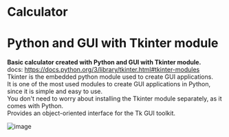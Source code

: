 # Calculator
<h1> Python and GUI with Tkinter module </h1>

<b> Basic calculator created with Python and GUI with Tkinter module. </b>
<br>
docs: https://docs.python.org/3/library/tkinter.html#tkinter-modules
<br>
Tkinter is the embedded python module used to create GUI applications. 
<br>
It is one of the most used modules to create GUI applications in Python, since it is simple and easy to use.
<br>
You don't need to worry about installing the Tkinter module separately, as it comes with Python.
<br>
Provides an object-oriented interface for the Tk GUI toolkit.


![image](https://github.com/MPDevuy/Calculator/assets/61568369/81cb1cc7-ace7-4eb6-84ea-217b78dbd18f)






